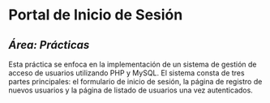# Portal de Inicio de Sesión
## _Área: Prácticas_
Esta práctica se enfoca en la implementación de un sistema de gestión de acceso de usuarios utilizando PHP y MySQL. El sistema consta de tres partes principales: el formulario de inicio de sesión, la página de registro de nuevos usuarios y la página de listado de usuarios una vez autenticados.
